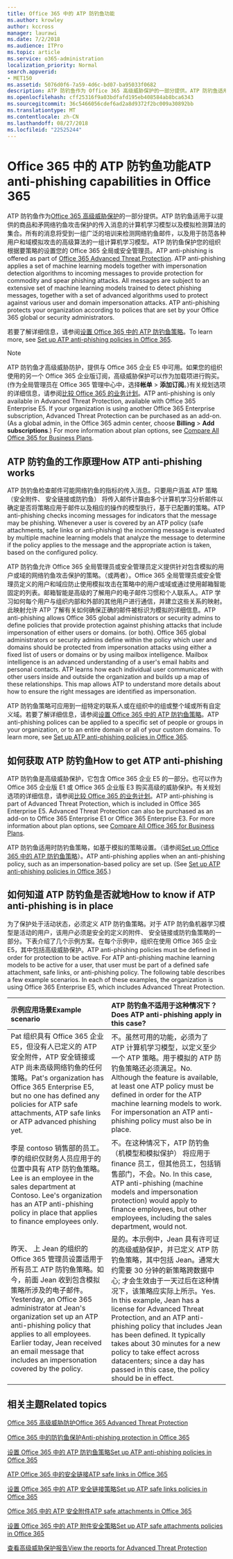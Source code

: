 ```yaml
---
title: Office 365 中的 ATP 防钓鱼功能
ms.author: krowley
author: kccross
manager: laurawi
ms.date: 7/2/2018
ms.audience: ITPro
ms.topic: article
ms.service: o365-administration
localization_priority: Normal
search.appverid:
- MET150
ms.assetid: 5076d0f6-7a59-4d6c-bd07-ba95033f0682
description: ATP 防钓鱼作为 Office 365 高级威胁保护的一部分提供。ATP 防钓鱼适用于以提供的商品和矛网络钓鱼攻击保护的传入消息的计算机学习模型以及模拟检测算法的集合。所有的消息将受到一组广泛的培训来检测网络钓鱼邮件，以及用于防范各种用户和域模拟攻击的高级算法的一组计算机学习模型。ATP 防钓鱼保护您的组织根据要策略的设置您的 Office 365 全局或安全管理员。
ms.openlocfilehash: cff25316f9a03bdfafd195eb408584ab8bca6343
ms.sourcegitcommit: 36c5466056cdef6ad2a8d9372f2bc009a30892bb
ms.translationtype: MT
ms.contentlocale: zh-CN
ms.lasthandoff: 08/27/2018
ms.locfileid: "22525244"
---
```

# <a name="atp-anti-phishing-capabilities-in-office-365"></a><span data-ttu-id="0f26e-106">Office 365 中的 ATP 防钓鱼功能</span><span class="sxs-lookup"><span data-stu-id="0f26e-106">ATP anti-phishing capabilities in Office 365</span></span>

<span data-ttu-id="0f26e-p102">ATP 防钓鱼作为[Office 365 高级威胁保护](https://technet.microsoft.com/en-us/library/exchange-online-advanced-threat-protection-service-description.aspx)的一部分提供。ATP 防钓鱼适用于以提供的商品和矛网络钓鱼攻击保护的传入消息的计算机学习模型以及模拟检测算法的集合。所有的消息将受到一组广泛的培训来检测网络钓鱼邮件，以及用于防范各种用户和域模拟攻击的高级算法的一组计算机学习模型。ATP 防钓鱼保护您的组织根据要策略的设置您的 Office 365 全局或安全管理员。</span><span class="sxs-lookup"><span data-stu-id="0f26e-p102">ATP anti-phishing is offered as part of [Office 365 Advanced Threat Protection](https://technet.microsoft.com/en-us/library/exchange-online-advanced-threat-protection-service-description.aspx). ATP anti-phishing applies a set of machine learning models together with impersonation detection algorithms to incoming messages to provide protection for commodity and spear phishing attacks. All messages are subject to an extensive set of machine learning models trained to detect phishing messages, together with a set of advanced algorithms used to protect against various user and domain impersonation attacks. ATP anti-phishing protects your organization according to polices that are set by your Office 365 global or security administrators.</span></span>
  
<span data-ttu-id="0f26e-111">若要了解详细信息，请参阅[设置 Office 365 中的 ATP 防钓鱼策略](set-up-atp-anti-phishing-policies.md)。</span><span class="sxs-lookup"><span data-stu-id="0f26e-111">To learn more, see [Set up ATP anti-phishing policies in Office 365](set-up-atp-anti-phishing-policies.md).</span></span>
  
> [!NOTE]
> <span data-ttu-id="0f26e-p103">ATP 防钓鱼才高级威胁防护，提供与 Office 365 企业 E5 中可用。如果您的组织使用的另一个 Office 365 企业版订阅，高级威胁保护可以作为加载项进行购买。(作为全局管理员在 Office 365 管理中心中，选择**帐单** \> **添加订阅**。)有关规划选项的详细信息，请参阅[比较 Office 365 的业务计划](https://go.microsoft.com/fwlink/?linkid=844053)。</span><span class="sxs-lookup"><span data-stu-id="0f26e-p103">ATP anti-phishing is only available in Advanced Threat Protection, available with Office 365 Enterprise E5. If your organization is using another Office 365 Enterprise subscription, Advanced Threat Protection can be purchased as an add-on. (As a global admin, in the Office 365 admin center, choose **Billing** \> **Add subscriptions**.) For more information about plan options, see [Compare All Office 365 for Business Plans](https://go.microsoft.com/fwlink/?linkid=844053).</span></span> 
    
## <a name="how-atp-anti-phishing-works"></a><span data-ttu-id="0f26e-115">ATP 防钓鱼的工作原理</span><span class="sxs-lookup"><span data-stu-id="0f26e-115">How ATP anti-phishing works</span></span>
<span data-ttu-id="0f26e-116"><a name="Howantiphishworks"> </a></span><span class="sxs-lookup"><span data-stu-id="0f26e-116"></span></span>

<span data-ttu-id="0f26e-p104">ATP 防钓鱼检查邮件可能网络钓鱼的指标的传入消息。只要用户涵盖 ATP 策略 （安全附件、 安全链接或防钓鱼） 将传入邮件计算由多个计算机学习分析邮件以确定是否将策略应用于邮件以及相应的操作的模型执行，基于已配置的策略。</span><span class="sxs-lookup"><span data-stu-id="0f26e-p104">ATP anti-phishing checks incoming messages for indicators that the message may be phishing. Whenever a user is covered by an ATP policy (safe attachments, safe links or anti-phishing) the incoming message is evaluated by multiple machine learning models that analyze the message to determine if the policy applies to the message and the appropriate action is taken, based on the configured policy.</span></span>
  
<span data-ttu-id="0f26e-p105">ATP 防钓鱼允许 Office 365 全局管理员或安全管理员定义提供针对包含模拟的用户或域的网络钓鱼攻击保护的策略。（或两者）。Office 365 全局管理员或安全管理员定义的用户和域应防止使用模拟攻击在策略中的用户或域或通过使用邮箱智能固定的列表。邮箱智能是高级的了解用户的电子邮件习惯和个人联系人。ATP 学习如何每个用户与组织内部和外部的其他用户进行通信，并建立这些关系的映射。此映射允许 ATP 了解有关如何确保正确的邮件被标识为模拟的详细信息。</span><span class="sxs-lookup"><span data-stu-id="0f26e-p105">ATP anti-phishing allows Office 365 global administrators or security admins to define policies that provide protection against phishing attacks that include impersonation of either users or domains. (or both). Office 365 global administrators or security admins define within the policy which user and domains should be protected from impersonation attacks using either a fixed list of users or domains or by using mailbox intelligence. Mailbox intelligence is an advanced understanding of a user's email habits and personal contacts. ATP learns how each individual user communicates with other users inside and outside the organization and builds up a map of these relationships. This map allows ATP to understand more details about how to ensure the right messages are identified as impersonation.</span></span>
  
<span data-ttu-id="0f26e-p106">ATP 防钓鱼策略可应用到一组特定的联系人或在组织中的组或整个域或所有自定义域。若要了解详细信息，请参阅[设置 Office 365 中的 ATP 防钓鱼策略](set-up-atp-anti-phishing-policies.md)。</span><span class="sxs-lookup"><span data-stu-id="0f26e-p106">ATP anti-phishing polices can be applied to a specific set of people or groups in your organization, or to an entire domain or all of your custom domains. To learn more, see [Set up ATP anti-phishing policies in Office 365](set-up-atp-anti-phishing-policies.md).</span></span>
  
## <a name="how-to-get-atp-anti-phishing"></a><span data-ttu-id="0f26e-127">如何获取 ATP 防钓鱼</span><span class="sxs-lookup"><span data-stu-id="0f26e-127">How to get ATP anti-phishing</span></span>
<span data-ttu-id="0f26e-128"><a name="Howtogetantiphish"> </a></span><span class="sxs-lookup"><span data-stu-id="0f26e-128"></span></span>

<span data-ttu-id="0f26e-p107">ATP 防钓鱼是高级威胁保护，它包含 Office 365 企业 E5 的一部分。也可以作为 Office 365 企业版 E1 或 Office 365 企业版 E3 购买高级的威胁保护。有关规划选项的详细信息，请参阅[比较 Office 365 的业务计划](https://go.microsoft.com/fwlink/?linkid=844053)。</span><span class="sxs-lookup"><span data-stu-id="0f26e-p107">ATP anti-phishing is part of Advanced Threat Protection, which is included in Office 365 Enterprise E5. Advanced Threat Protection can also be purchased as an add-on to Office 365 Enterprise E1 or Office 365 Enterprise E3. For more information about plan options, see [Compare All Office 365 for Business Plans](https://go.microsoft.com/fwlink/?linkid=844053).</span></span>
  
<span data-ttu-id="0f26e-p108">ATP 防钓鱼适用时防钓鱼策略，如基于模拟的策略设置。（请参阅[Set up Office 365 中的 ATP 防钓鱼策略](set-up-atp-anti-phishing-policies.md)）。</span><span class="sxs-lookup"><span data-stu-id="0f26e-p108">ATP anti-phishing applies when an anti-phishing policy, such as an impersonation-based policy are set up. (See [Set up ATP anti-phishing policies in Office 365](set-up-atp-anti-phishing-policies.md).)</span></span>
  
## <a name="how-to-know-if-atp-anti-phishing-is-in-place"></a><span data-ttu-id="0f26e-134">如何知道 ATP 防钓鱼是否就地</span><span class="sxs-lookup"><span data-stu-id="0f26e-134">How to know if ATP anti-phishing is in place</span></span>
<span data-ttu-id="0f26e-135"><a name="IsantiphishOn"> </a></span><span class="sxs-lookup"><span data-stu-id="0f26e-135"></span></span>

<span data-ttu-id="0f26e-p109">为了保护处于活动状态，必须定义 ATP 防钓鱼策略。对于 ATP 防钓鱼机器学习模型是活动的用户，该用户必须是安全的定义的附件、 安全链接或防钓鱼策略的一部分。下表介绍了几个示例方案。在每个示例中，组织在使用 Office 365 企业 E5，其中包括高级威胁保护。</span><span class="sxs-lookup"><span data-stu-id="0f26e-p109">ATP anti-phishing policies must be defined in order for protection to be active. For ATP anti-phishing machine learning models to be active for a user, that user must be part of a defined safe attachment, safe links, or anti-phishing policy. The following table describes a few example scenarios. In each of these examples, the organization is using Office 365 Enterprise E5, which includes Advanced Threat Protection.</span></span>
  
|<span data-ttu-id="0f26e-140">**示例应用场景**</span><span class="sxs-lookup"><span data-stu-id="0f26e-140">**Example scenario**</span></span>|<span data-ttu-id="0f26e-141">**ATP 防钓鱼不适用于这种情况下？**</span><span class="sxs-lookup"><span data-stu-id="0f26e-141">**Does ATP anti-phishing apply in this case?**</span></span>|
|:-----|:-----|
|<span data-ttu-id="0f26e-142">Pat 组织具有 Office 365 企业 E5，但没有人已定义的 ATP 安全附件，ATP 安全链接或 ATP 尚未高级网络钓鱼的任何策略。</span><span class="sxs-lookup"><span data-stu-id="0f26e-142">Pat's organization has Office 365 Enterprise E5, but no one has defined any policies for ATP safe attachments, ATP safe links or ATP advanced phishing yet.</span></span>|<span data-ttu-id="0f26e-p110">不。虽然可用的功能，必须为了 ATP 计算机学习模型，以定义至少一个 ATP 策略。用于模拟的 ATP 防钓鱼策略还必须满足。</span><span class="sxs-lookup"><span data-stu-id="0f26e-p110">No. Although the feature is available, at least one ATP policy must be defined in order for the ATP machine learning models to work. For impersonation an ATP anti-phishing policy must also be in place.</span></span>|
|<span data-ttu-id="0f26e-p111">李是 contoso 销售部的员工。李的组织仅财务人员应用于的位置中具有 ATP 防钓鱼策略。</span><span class="sxs-lookup"><span data-stu-id="0f26e-p111">Lee is an employee in the sales department at Contoso. Lee's organization has an ATP anti-phishing policy in place that applies to finance employees only.</span></span>|<span data-ttu-id="0f26e-p112">不。在这种情况下，ATP 防钓鱼 （机模型和模拟保护） 将应用于 finance 员工，但其他员工，包括销售部门，不会。</span><span class="sxs-lookup"><span data-stu-id="0f26e-p112">No. In this case, ATP anti-phishing (machine models and impersonation protection) would apply to finance employees, but other employees, including the sales department, would not.</span></span>|
|<span data-ttu-id="0f26e-p113">昨天、 上 Jean 的组织的 Office 365 管理员设置适用于所有员工 ATP 防钓鱼策略。如今，前面 Jean 收到包含模拟策略所涉及的电子邮件。</span><span class="sxs-lookup"><span data-stu-id="0f26e-p113">Yesterday, an Office 365 administrator at Jean's organization set up an ATP anti-phishing policy that applies to all employees. Earlier today, Jean received an email message that includes an impersonation covered by the policy.</span></span>|<span data-ttu-id="0f26e-p114">是的。本示例中，Jean 具有许可证的高级威胁保护，并已定义 ATP 防钓鱼策略，其中包括 Jean。通常大约需要 30 分钟的新策略跨数据中心; 才会生效由于一天过后在这种情况下，该策略应实际上所示。</span><span class="sxs-lookup"><span data-stu-id="0f26e-p114">Yes. In this example, Jean has a license for Advanced Threat Protection, and an ATP anti-phishing policy that includes Jean has been defined. It typically takes about 30 minutes for a new policy to take effect across datacenters; since a day has passed in this case, the policy should be in effect.</span></span>|
   
## <a name="related-topics"></a><span data-ttu-id="0f26e-155">相关主题</span><span class="sxs-lookup"><span data-stu-id="0f26e-155">Related topics</span></span>
<span data-ttu-id="0f26e-156"><a name="IsantiphishOn"> </a></span><span class="sxs-lookup"><span data-stu-id="0f26e-156"></span></span>

[<span data-ttu-id="0f26e-157">Office 365 高级威胁防护</span><span class="sxs-lookup"><span data-stu-id="0f26e-157">Office 365 Advanced Threat Protection</span></span>](office-365-atp.md)
  
[<span data-ttu-id="0f26e-158">Office 365 中的防钓鱼保护</span><span class="sxs-lookup"><span data-stu-id="0f26e-158">Anti-phishing protection in Office 365</span></span>](anti-phishing-protection.md)
  
[<span data-ttu-id="0f26e-159">设置 Office 365 中的 ATP 防钓鱼策略</span><span class="sxs-lookup"><span data-stu-id="0f26e-159">Set up ATP anti-phishing policies in Office 365</span></span>](set-up-atp-anti-phishing-policies.md)
  
[<span data-ttu-id="0f26e-160">ATP Office 365 中的安全链接</span><span class="sxs-lookup"><span data-stu-id="0f26e-160">ATP safe links in Office 365</span></span>](atp-safe-links.md)
  
[<span data-ttu-id="0f26e-161">设置 Office 365 中的 ATP 安全链接策略</span><span class="sxs-lookup"><span data-stu-id="0f26e-161">Set up ATP safe links policies in Office 365</span></span>](set-up-atp-safe-links-policies.md)
  
[<span data-ttu-id="0f26e-162">Office 365 中的 ATP 安全附件</span><span class="sxs-lookup"><span data-stu-id="0f26e-162">ATP safe attachments in Office 365</span></span>](atp-safe-attachments.md)
  
[<span data-ttu-id="0f26e-163">设置 Office 365 中的 ATP 附件安全策略</span><span class="sxs-lookup"><span data-stu-id="0f26e-163">Set up ATP safe attachments policies in Office 365</span></span>](set-up-atp-safe-attachments-policies.md)
  
[<span data-ttu-id="0f26e-164">查看高级威胁保护报告</span><span class="sxs-lookup"><span data-stu-id="0f26e-164">View the reports for Advanced Threat Protection</span></span>](view-reports-for-atp.md)
  

